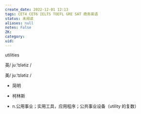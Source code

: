 ```yaml
---
create_date: 2022-12-01 12:13
tags: CET4 CET6 IELTS TOEFL GRE SAT 商务英语
status: 未阅读 
aliases: null
notes: False
ZK: 
category: 
uid: 
---
```


utilities

英/ juːˈtɪlətiz /

美/ juːˈtɪlətiz /

-   简明
-   柯林斯

-   n.公用事业；实用工具，应用程序；公共事业设备（utility 的复数）

